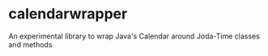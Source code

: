 # calendarwrapper
An experimental library to wrap Java's Calendar around Joda-Time classes and methods
